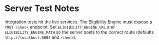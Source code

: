 # Server Test Notes

Integration tests hit the live services. The Eligibility Engine must expose a `POST /check` endpoint.
Set `ELIGIBILITY_ENGINE_URL` and `ELIGIBILITY_ENGINE_PATH` so the server posts to the correct route (defaults `http://localhost:8002` and `/check`).
